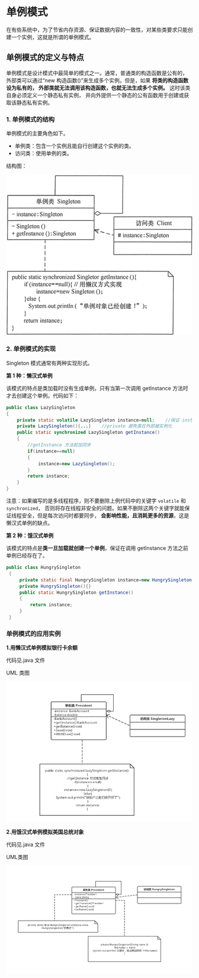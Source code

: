 # 单例模式

在有些系统中，为了节省内存资源、保证数据内容的一致性，对某些类要求只能创建一个实例，这就是所谓的单例模式。

## 单例模式的定义与特点

单例模式是设计模式中最简单的模式之一。通常，普通类的构造函数是公有的，
外部类可以通过“new 构造函数()”来生成多个实例。但是，如果 **将类的构造函数设为私有的，
外部类就无法调用该构造函数，也就无法生成多个实例。** 这时该类自身必须定义一个静态私有实例，
并向外提供一个静态的公有函数用于创建或获取该静态私有实例。

### 1. 单例模式的结构

单例模式的主要角色如下。

+ 单例类：包含一个实例且能自行创建这个实例的类。
+ 访问类：使用单例的类。

结构图：

![结构图](structure.gif)

### 2. 单例模式的实现

Singleton 模式通常有两种实现形式。

**第 1 种：懒汉式单例**

该模式的特点是类加载时没有生成单例，只有当第一次调用 getlnstance 方法时才去创建这个单例。代码如下：

```java
public class LazySingleton
{
    private static volatile LazySingleton instance=null;    //保证 instance 在所有线程中同步
    private LazySingleton(){...}    //private 避免类在外部被实例化
    public static synchronized LazySingleton getInstance()
    {
        //getInstance 方法前加同步
        if(instance==null)
        {
            instance=new LazySingleton();
        }
        return instance;
    }
}
```
注意：如果编写的是多线程程序，则不要删除上例代码中的关键字 `volatile` 和 `synchronized`，
否则将存在线程非安全的问题。如果不删除这两个关键字就能保证线程安全，但是每次访问时都要同步，
**会影响性能，且消耗更多的资源**，这是懒汉式单例的缺点。

**第 2 种：饿汉式单例**

该模式的特点是**类一旦加载就创建一个单例**，保证在调用 getInstance 方法之前单例已经存在了。

```java
public class HungrySingleton
 {
     private static final HungrySingleton instance=new HungrySingleton();
     private HungrySingleton(){}
     public static HungrySingleton getInstance()
     {
         return instance;
     }
 }
```

### 单例模式的应用实例

**1.用懒汉式单例模拟银行卡余额**

代码见.java 文件

UML 类图

![lazy](lazy.jpg)

**2.用饿汉式单例模拟美国总统对象**

代码见.java 文件

UML类图

![hungry](hungry.jpg)

